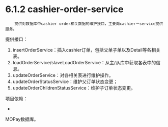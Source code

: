 # 6.1.2 cashier-order-service

        提供对数据库中cashier order相关数据的维护接口，主要向cashier－service提供服务。
        
提供接口：
1. insertOrderService：插入cashier订单，包括父单子单以及Detail等各相关表。
2. loadOrderService/slaveLoadOrderService：从主/从库中获取各表中的信息。
3. updateOrderService：对各相关表进行维护操作。
4. updateOrderStatusService：维护父订单状态变更；
5. updateOrderChildrenStatusService：维护子订单状态变更。


项目依赖：

* 
MOPay数据库。
